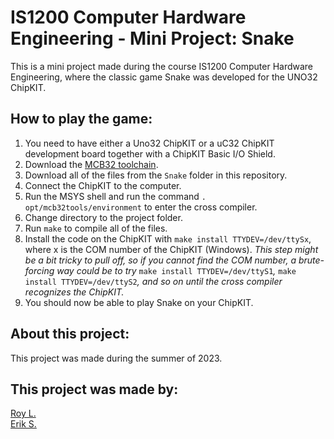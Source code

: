 # IS1200 Computer Hardware Engineering - Mini Project: Snake
<!-- This is a repository for a project in the course IS1200 Computer Hardware Engineering spring term 2022. The repository contains all the files necessary for the program "Snake" to be run on a UNO32 ChipKit. The program was developed with MCB32Tools and was written in C.

This project was made by Roy L. and Erik S, with some collaborations with Mostafa A. Z. The credits are written as comments in the file mipslabwork.c. -->

This is a mini project made during the course IS1200 Computer Hardware Engineering, where the classic game Snake was developed for the UNO32 ChipKIT.  

## How to play the game:
 1. You need to have either a Uno32 ChipKIT or a uC32 ChipKIT development board together with a ChipKIT Basic I/O Shield.
 2. Download the [MCB32 toolchain](https://github.com/is1200-example-projects/mcb32tools/releases/).
 3. Download all of the files from the `Snake` folder in this repository.
 4. Connect the ChipKIT to the computer.
 5. Run the MSYS shell and run the command `. opt/mcb32tools/environment` to enter the cross compiler.
 6. Change directory to the project folder.
 7. Run `make` to compile all of the files.
 8. Install the code on the ChipKIT with `make install TTYDEV=/dev/ttySx`, where x is the COM number of the ChipKIT (Windows). *This step might be a bit tricky to pull off, so if you cannot find the COM number, a brute-forcing way could be to try* `make install TTYDEV=/dev/ttyS1`*,* `make install TTYDEV=/dev/ttyS2`*, and so on until the cross compiler recognizes the ChipKIT.*
 9. You should now be able to play Snake on your ChipKIT.
 
## About this project:
This project was made during the summer of 2023.

## This project was made by:
[Roy L.](https://github.com/ruisnake)  
[Erik S.](https://github.com/Fotosynthesis)
